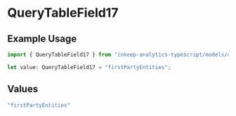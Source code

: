 # QueryTableField17

## Example Usage

```typescript
import { QueryTableField17 } from "inkeep-analytics-typescript/models/operations";

let value: QueryTableField17 = "firstPartyEntities";
```

## Values

```typescript
"firstPartyEntities"
```